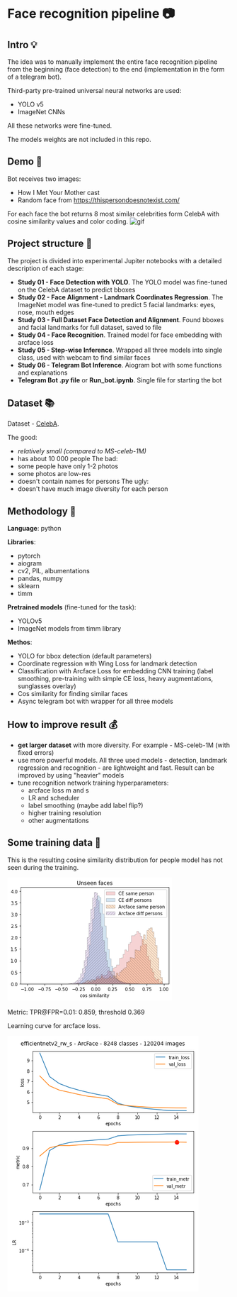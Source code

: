 
# Face recognition pipeline :camera:

## Intro :bulb:

The idea was to manually implement the entire face recognition pipeline from the beginning (face detection) to the end (implementation in the form of a telegram bot).

Third-party pre-trained universal neural networks are used:
- YOLO v5
- ImageNet CNNs

All these networks were fine-tuned.

The models weights are not included in this repo.

## Demo :iphone:

Bot receives two images:
- How I Met Your Mother cast
- Random face from https://thispersondoesnotexist.com/

For each face the bot returns 8 most similar celebrities form CelebA with cosine similarity values and color coding.
![gif](demo_face_recognition.gif)

## Project structure :ledger:

The project is divided into experimental Jupiter notebooks with a detailed description of each stage:

- **Study 01 - Face Detection with YOLO**. The YOLO model was fine-tuned on the CelebA dataset to predict bboxes
- **Study 02 - Face Alignment - Landmark Coordinates Regression**. The ImageNet model was fine-tuned to predict 5 facial landmarks: eyes, nose, mouth edges
- **Study 03 - Full Dataset Face Detection and Alignment**. Found bboxes and facial landmarks for full dataset, saved to file
- **Study 04 - Face Recognition**. Trained model for face embedding with arcface loss
- **Study 05 - Step-wise Inference**. Wrapped all three models into single class, used with webcam to find similar faces
- **Study 06 - Telegram Bot Inference**. Aiogram bot with some functions and explanations
- **Telegram Bot .py file** or **Run_bot.ipynb**. Single file for starting the bot

## Dataset :books:

Dataset - [CelebA](https://mmlab.ie.cuhk.edu.hk/projects/CelebA.html).

The good:
- *relatively small (compared to MS-celeb-1M)*
- has about 10 000 people
The bad:
- some people have only 1-2 photos
- some photos are low-res
- doesn't contain names for persons
The ugly:
- doesn't have much image diversity for each person

## Methodology :ant:

**Language**: python

**Libraries**:
- pytorch
- aiogram
- cv2, PIL, albumentations
- pandas, numpy
- sklearn
- timm

**Pretrained models** (fine-tuned for the task):
- YOLOv5
- ImageNet models from timm library

**Methos**:
- YOLO for bbox detection (default parameters)
- Coordinate regression with Wing Loss for landmark detection
- Classification with Arcface Loss for embedding CNN training (label smoothing, pre-training with simple CE loss, heavy augmentations, sunglasses overlay)
- Cos similarity for finding similar faces
- Async telegram bot with wrapper for all three models

## How to improve result :moneybag:
- **get larger dataset** with more diversity. For example - MS-celeb-1M (with fixed errors)
- use more powerful models. All three used models - detection, landmark regression and recognition - are lightweight and fast. Result can be improved by using "heavier" models
- tune recognition network training hyperparameters:
    - arcface loss m and s
    - LR and scheduler
    - label smoothing (maybe add label flip?)
    - higher training resolution
    - other augmentations
    
## Some training data :wrench:

This is the resulting cosine similarity distribution for people model has not seen during the training.

![cos_sim](unseen_faces_similarity_distrib.png)

Metric: TPR@FPR=0.01: 0.859, threshold 0.369

Learning curve for arcface loss.

![cos_sim](arcface_learning_curve.png)